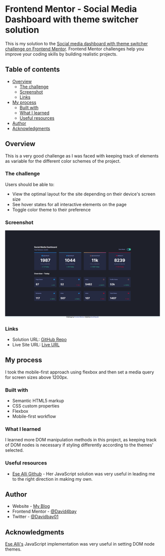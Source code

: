 # Frontend Mentor - Social Media Dashboard with theme switcher solution

This is my solution to the [Social media dashboard with theme switcher challenge on Frontend Mentor](https://www.frontendmentor.io/challenges/social-media-dashboard-with-theme-switcher-6oY8ozp_H). Frontend Mentor challenges help you improve your coding skills by building realistic projects. 

## Table of contents

- [Overview](#overview)
  - [The challenge](#the-challenge)
  - [Screenshot](#screenshot)
  - [Links](#links)
- [My process](#my-process)
  - [Built with](#built-with)
  - [What I learned](#what-i-learned)
  - [Useful resources](#useful-resources)
- [Author](#author)
- [Acknowledgments](#acknowledgments)

## Overview

This is a very good challenge as I was faced with keeping track of elements as variable for the different color schemes of the project.

### The challenge

Users should be able to:

- View the optimal layout for the site depending on their device's screen size
- See hover states for all interactive elements on the page
- Toggle color theme to their preference

### Screenshot

![Screenshot](./screenshot/screenshot.PNG)

### Links

- Solution URL: [GitHub Repo](https://github.com/David4bay/Frontend-Mentor-Social-Media-Component)
- Live Site URL: [Live URL](https://fluffy-narwhal-b42516.netlify.app)

## My process

I took the mobile-first approach using flexbox and then set a media query for screen sizes above 1200px.

### Built with

- Semantic HTML5 markup
- CSS custom properties
- Flexbox
- Mobile-first workflow

### What I learned

I learned more DOM manipulation methods in this project, as keeping track of DOM nodes is necessary if styling differently according to the themes' selected.

### Useful resources

- [Ese Alli Github](https://github.com/EseAlli/social-media-dashboard) - Her JavaScript solution was very useful in leading me to the right direction in making my own.

## Author

- Website - [My Blog](https://davidbay.hashnode.dev)
- Frontend Mentor - [@David4bay](https://www.frontendmentor.io/profile/David4bay)
- Twitter - [@Davidbay01](https://www.twitter.com/Davidbay01)

## Acknowledgments

[Ese Alli's](https://github.com/EseAlli) JavaScript implementation was very useful in setting DOM node themes.
